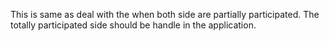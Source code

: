 
This is same as deal with the when both side are partially participated. The totally participated side should be handle in the application. 